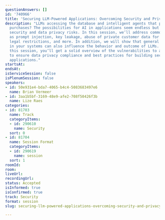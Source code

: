```yaml
---
questionAnswers: []
id: '740966'
title: 'Securing LLM-Powered Applications: Overcoming Security and Privacy Challenges'
description: "LLMs accessing the database and intelligent agents that perform online
  purchases? The possibilities for AI in applications seem endless but so are their
  security and data privacy risks. In this session, we’ll address common issues such
  as prompt injection, key leakage, abuse of private customer data for model training,
  legal restrictions, and more. In addition, we will show that general security issues
  in your systems can also influence the behavior and outcome of LLMs. \r\nDuring
  this session, you’ll get a solid overview of the vulnerabilities to avoid, strategies
  to ensure data privacy compliance and best practices for building secure LLM-powered
  applications."
startsAt:
endsAt:
isServiceSession: false
isPlenumSession: false
speakers:
- id: 50e931e4-bda7-4065-b4c4-5083683497e6
  name: Brian Vermeer
- id: 3aa1b5bf-3169-48e9-afe2-708f50426f3b
  name: Lize Raes
categories:
- id: 81703
  name: Track
  categoryItems:
  - id: 290610
    name: Security
  sort: 0
- id: 81704
  name: Session Format
  categoryItems:
  - id: 290619
    name: session
  sort: 1
roomId:
room:
liveUrl:
recordingUrl:
status: Accepted
isInformed: true
isConfirmed: true
track: Security
format: session
slug: securing-llm-powered-applications-overcoming-security-and-privacy-challenges

---
```

